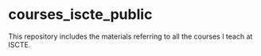 # courses_iscte_public
This repository includes the materials referring to all the courses I teach at ISCTE.
